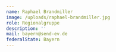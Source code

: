 ```yaml
---
name: Raphael Brandmiller
image: /uploads/raphael-brandmiller.jpg
role: Regionalgruppe
description: ''
mail: bayern@send-ev.de
federalState: Bayern
---
```


